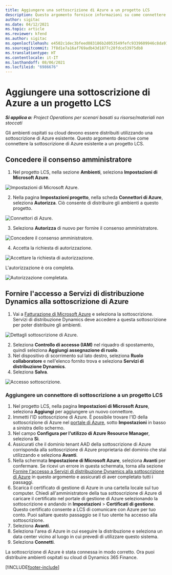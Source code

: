 ```yaml
---
title: Aggiungere una sottoscrizione di Azure a un progetto LCS
description: Questo argomento fornisce informazioni su come connettere la sottoscrizione di Azure a un progetto LCS.
author: sigitac
ms.date: 04/12/2021
ms.topic: article
ms.reviewer: kfend
ms.author: sigitac
ms.openlocfilehash: e4502c1dec3bfeed083186b2d053549fefc9339609946c8da919b46e0e56cc79
ms.sourcegitcommit: 7f8d1e7a16af769adb43d1877c28fdce53975db8
ms.translationtype: HT
ms.contentlocale: it-IT
ms.lasthandoff: 08/06/2021
ms.locfileid: "6986676"
---
```

# <a name="add-an-azure-subscription-to-an-lcs-project"></a>Aggiungere una sottoscrizione di Azure a un progetto LCS

_**Si applica a:** Project Operations per scenari basati su risorse/materiali non stoccati_

Gli ambienti ospitati su cloud devono essere distribuiti utilizzando una sottoscrizione di Azure esistente. Questo argomento descrive come connettere la sottoscrizione di Azure esistente a un progetto LCS. 

## <a name="grant-admin-consent"></a>Concedere il consenso amministratore

1. Nel progetto LCS, nella sezione **Ambienti**, seleziona **Impostazioni di Microsoft Azure**.

![Impostazioni di Microsoft Azure.](./media/1MicrosoftAzureSettings.png)

2. Nella pagina **Impostazioni progetto**, nella scheda **Connettori di Azure**, seleziona **Autorizza**. Ciò consente di distribuire gli ambienti a questo progetto.

![Connettori di Azure.](./media/2AzureConnectors.png)

3. Seleziona **Autorizza** di nuovo per fornire il consenso amministratore.

![Concedere il consenso amministratore.](./media/3GrantAdminConsent.png)

4. Accetta la richiesta di autorizzazione.

![Accettare la richiesta di autorizzazione.](./media/4AcceptPermissionRequest.png)

L'autorizzazione è ora completa. 

![Autorizzazione completata.](./media/5AuthorizationComplete.png)

## <a name="provide-dynamics-deployment-services-access-to-your-azure-subscription"></a><a name="provide"></a>Fornire l'accesso a Servizi di distribuzione Dynamics alla sottoscrizione di Azure

1. Vai a [Fatturazione di Microsoft Azure](https://portal.azure.com/#blade/Microsoft\_Azure\_Billing/SubscriptionsBlade) e seleziona la sottoscrizione. Servizi di distribuzione Dynamics deve accedere a questa sottoscrizione per poter distribuire gli ambienti.

![Dettagli sottoscrizione di Azure.](./media/6AzureSubscription.png)

2. Seleziona **Controllo di accesso (IAM)** nel riquadro di spostamento, quindi seleziona **Aggiungi assegnazione di ruolo**.
3. Nel dispositivo di scorrimento sul lato destro, seleziona **Ruolo collaboratore** e nell'elenco fornito trova e seleziona **Servizi di distribuzione Dynamics**. 
4. Seleziona **Salva**.

![Accesso sottoscrizione.](./media/7SubscriptionAccess.png)

### <a name="add-a-subscription-connector-to-an-lcs-project"></a>Aggiungere un connettore di sottoscrizione a un progetto LCS

1. Nel progetto LCS, nella pagina **Impostazioni di Microsoft Azure**, seleziona **Aggiungi** per aggiungere un nuovo connettore.
2. Immetti l'ID sottoscrizione di Azure. È possibile trovare l'ID della sottoscrizione di Azure nel [portale di Azure](https://ms.portal.azure.com/), sotto **Impostazioni** in basso a sinistra dello schermo.
3. Nel campo **Configura per l'utilizzo di Azure Resource Manager**, seleziona **Sì**.
4. Assicurati che il dominio tenant AAD della sottoscrizione di Azure corrisponda alla sottoscrizione di Azure proprietaria del dominio che stai utilizzando e seleziona **Avanti**.
5. Nella schermata **Impostazione di Microsoft Azure**, seleziona **Avanti** per confermare. Se ricevi un errore in questa schermata, torna alla sezione [Fornire l'accesso a Servizi di distribuzione Dynamics alla sottoscrizione di Azure](#provide) in questo argomento e assicurati di aver completato tutti i passaggi.
6. Scarica il certificato di gestione di Azure in una cartella locale sul tuo computer. Chiedi all'amministratore della tua sottoscrizione di Azure di caricare il certificato nel portale di gestione di Azure selezionando la sottoscrizione e andando in **Impostazioni** > **Certificati di gestione**. Questo certificato consente a LCS di comunicare con Azure per tuo conto. Puoi saltare questo passaggio se il tuo utente ha accesso alla sottoscrizione.
7. Seleziona **Avanti**.
8. Seleziona l'area di Azure in cui eseguire la distribuzione e seleziona un data center vicino al luogo in cui prevedi di utilizzare questo sistema.
9.  Seleziona **Connetti**.

La sottoscrizione di Azure è stata connessa in modo corretto. Ora puoi distribuire ambienti ospitati su cloud di Dynamics 365 Finance.




[!INCLUDE[footer-include](../includes/footer-banner.md)]
